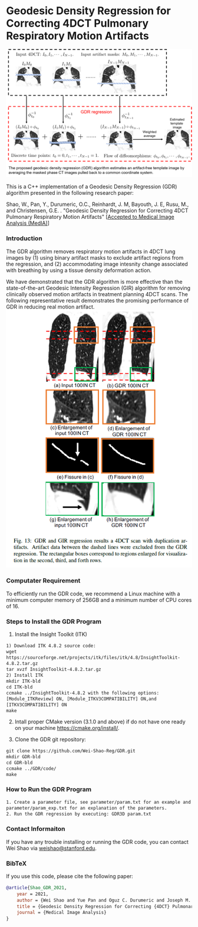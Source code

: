 # Geodesic Density Regression for Correcting 4DCT Pulmonary Respiratory Motion Artifacts
![](images/pipeline.png)

This is a C++ implementation of a Geodesic Density Regression (GDR) algorithm presented in the following research paper:

Shao, W., Pan, Y., Durumeric, O.C., Reinhardt, J. M, Bayouth, J. E, Rusu, M., and Christensen, G.E. . "Geodesic Density Regression for Correcting 4DCT Pulmonary Respiratory Motion Artifacts" [[Accepted to Medical Image Analysis (MedIA)](https://arxiv.org/abs/2106.06853)]

### Introduction
The GDR algorithm removes respiratory motion artifacts in 4DCT lung images by (1) using binary artifact masks to exclude artifact regions from the regression, and (2) accommodating image intesnity change associated with breathing by using a tissue density deformation action.

We have demonstrated that the GDR algorithm is more effective than the state-of-the-art Geodesic Intensity Regression (GIR) algorithm for removing clinically observed motion artifacts in treatment planning 4DCT scans. The following representative result demonstrates the promising performance of GDR in reducing real motion artifact.
![](images/GDR_result.PNG)

### Computater Requirement
To efficiently run the GDR code, we recommend a Linux machine with a minimum computer memory of 256GB and a minimum number of CPU cores of 16.

### Steps to Install the GDR Program
1. Install the Insight Toolkit (ITK)
```
1) Download ITK 4.8.2 source code: 
wget https://sourceforge.net/projects/itk/files/itk/4.8/InsightToolkit-4.8.2.tar.gz
tar xvzf InsightToolkit-4.8.2.tar.gz
2) Install ITK
mkdir ITK-bld
cd ITK-bld
ccmake ../InsightToolkit-4.8.2 with the following options: [Module_ITKReview] ON, [Module_ITKV3COMPATIBILITY] ON,and [ITKV3COMPATIBILITY] ON
make
```

2. Intall proper CMake version (3.1.0 and above) if do not have one ready on your machine https://cmake.org/install/.

3. Clone the GDR git repository:
```
git clone https://github.com/Wei-Shao-Reg/GDR.git
mkdir GDR-bld
cd GDR-bld
ccmake ../GDR/code/
make
```

### How to Run the GDR Program
```
1. Create a parameter file, see parameter/param.txt for an example and parameter/param_exp.txt for an explanation of the parameters.
2. Run the GDR regression by executing: GDR3D param.txt
```

### Contact Informaiton
If you have any trouble installing or running the GDR code, you can contact Wei Shao via weishao@stanford.edu.

### BibTeX

If you use this code, please cite the following paper:

```bibtex
@article{Shao_GDR_2021,
	year = 2021,
	author = {Wei Shao and Yue Pan and Oguz C. Durumeric and Joseph M. Reinhardt and John E. Bayouth and Mirabela Rusu and Gary E. Christensen},
	title = {Geodesic Density Regression for Correcting {4DCT} Pulmonary Respiratory Motion Artifacts},
	journal = {Medical Image Analysis}
}
```
